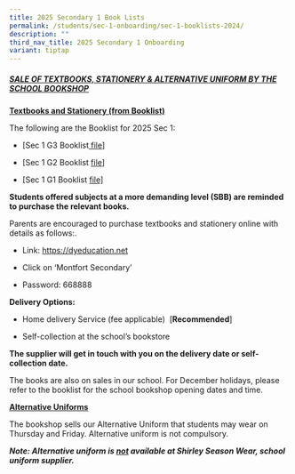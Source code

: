 ```yaml
---
title: 2025 Secondary 1 Book Lists
permalink: /students/sec-1-onboarding/sec-1-booklists-2024/
description: ""
third_nav_title: 2025 Secondary 1 Onboarding
variant: tiptap
---
```

<h5><u>SALE OF TEXTBOOKS, STATIONERY &amp; ALTERNATIVE UNIFORM BY THE SCHOOL BOOKSHOP</u></h5>
<p><strong><u>Textbooks and Stationery (from Booklist)</u></strong>
</p>
<p>The following are the Booklist for 2025 Sec 1:</p>
<ul data-tight="true" class="tight">
<li>
<p>[Sec 1 G3 Booklist<a href="/files/Sec_1_G3_Booklist_and_Stationery_list.pdf" rel="noopener nofollow" target="_blank"> file</a>]</p>
</li>
<li>
<p>[Sec 1 G2 Booklist <a href="/files/Sec_1_G2_Booklist_and_Stationery_list.pdf" rel="noopener nofollow" target="_blank">file</a>]</p>
</li>
<li>
<p>[Sec 1 G1 Booklist <a href="/files/Sec_1_G1_Booklist_and_Stationery_list.pdf" rel="noopener nofollow" target="_blank">file]</a>
</p>
</li>
</ul>
<p><strong>Students offered subjects at a more demanding level (SBB) are reminded to purchase the relevant books.</strong>
</p>
<p>Parents are encouraged to purchase textbooks and stationery online with
details as follows:.</p>
<ul data-tight="true" class="tight">
<li>
<p>Link: <a href="https://dyeducation.net" rel="noopener noreferrer nofollow" target="_blank">https://dyeducation.net</a>
</p>
</li>
<li>
<p>Click on ‘Montfort Secondary’</p>
</li>
<li>
<p>Password: 668888</p>
</li>
</ul>
<p><strong>Delivery Options:</strong>
</p>
<ul data-tight="true" class="tight">
<li>
<p>Home delivery Service (fee applicable)&nbsp; [<strong>Recommended</strong>]</p>
</li>
<li>
<p>Self-collection at the school’s bookstore</p>
</li>
</ul>
<p><strong>The supplier will get in touch with you on the delivery date or self-collection date.</strong>
</p>
<p>The books are also on sales in our school. For December holidays, please
refer to the booklist for the school bookshop opening dates and time.</p>
<p><strong><u>Alternative Uniforms</u></strong>
</p>
<p>The bookshop sells our Alternative Uniform that students may wear on Thursday
and Friday. Alternative uniform is not compulsory.</p>
<p><strong><em>Note: Alternative uniform is <u>not</u> available at Shirley Season Wear, school uniform supplier.</em></strong>
</p>